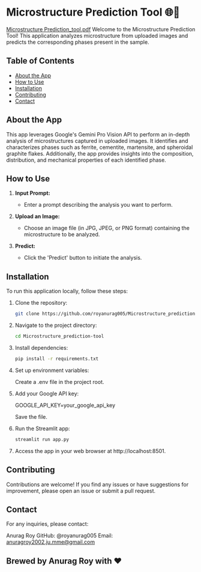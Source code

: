 # Microstructure Prediction Tool 🌐🔬
[Microstructure Prediction_tool.pdf](https://github.com/royanurag005/Microstructure_prediction-tool/files/14081791/Microstructure.Prediction_tool.pdf)
Welcome to the Microstructure Prediction Tool! This application analyzes microstructure from uploaded images and predicts the corresponding phases present in the sample.

## Table of Contents
- [About the App](#about-the-app)
- [How to Use](#how-to-use)
- [Installation](#installation)
- [Contributing](#contributing)
- [Contact](#contact)


## About the App

This app leverages Google's Gemini Pro Vision API to perform an in-depth analysis of microstructures captured in uploaded images. It identifies and characterizes phases such as ferrite, cementite, martensite, and spheroidal graphite flakes. Additionally, the app provides insights into the composition, distribution, and mechanical properties of each identified phase.

## How to Use

1. **Input Prompt:**
   - Enter a prompt describing the analysis you want to perform.

2. **Upload an Image:**
   - Choose an image file (in JPG, JPEG, or PNG format) containing the microstructure to be analyzed.

3. **Predict:**
   - Click the 'Predict' button to initiate the analysis.

## Installation

To run this application locally, follow these steps:

1. Clone the repository:

   ```bash
   git clone https://github.com/royanurag005/Microstructure_prediction-tool.git

2. Navigate to the project directory:
   ```bash
   cd Microstructure_prediction-tool

3. Install dependencies:
   ```bash
   pip install -r requirements.txt

4. Set up environment variables:

   Create a .env file in the project root.

5. Add your Google API key:
 
   GOOGLE_API_KEY=your_google_api_key

   Save the file.

6. Run the Streamlit app:
   ```bash
   streamlit run app.py

7. Access the app in your web browser at http://localhost:8501.

## Contributing
Contributions are welcome! If you find any issues or have suggestions for improvement, please open an issue or submit a pull request.

## Contact
For any inquiries, please contact:

Anurag Roy
GitHub: @royanurag005
Email: anuragroy2002.ju.mme@gmail.com


Brewed by Anurag Roy with ❤️
--------------------------------------------------------------------------------------------------------------------------------------------------------------------
         
    
